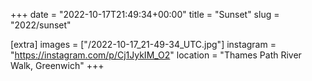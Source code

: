 +++
date = "2022-10-17T21:49:34+00:00"
title = "Sunset"
slug = "2022/sunset"

[extra]
images = ["/2022-10-17_21-49-34_UTC.jpg"]
instagram = "https://instagram.com/p/Cj1JykIM_O2"
location = "Thames Path River Walk, Greenwich"
+++
